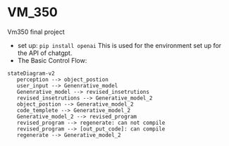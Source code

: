 # VM_350
Vm350 final project
- set up: `pip install openai`
This is used for the environment set up for the API of chatgpt.
-  The Basic Control Flow:
```mermaid
stateDiagram-v2
   perception --> object_postion
   user_input --> Genenrative_model
   Genenrative_model --> revised_insetrutions
   revised_insetrutions --> Generative_model_2
   object_postion --> Generative_model_2
   code_templete --> Generative_model_2
   Generative_model_2 --> revised_program
   revised_program --> regenerate: can not compile
   revised_program --> [out_put_code]: can compile
   regenerate --> Generative_model_2 
```
